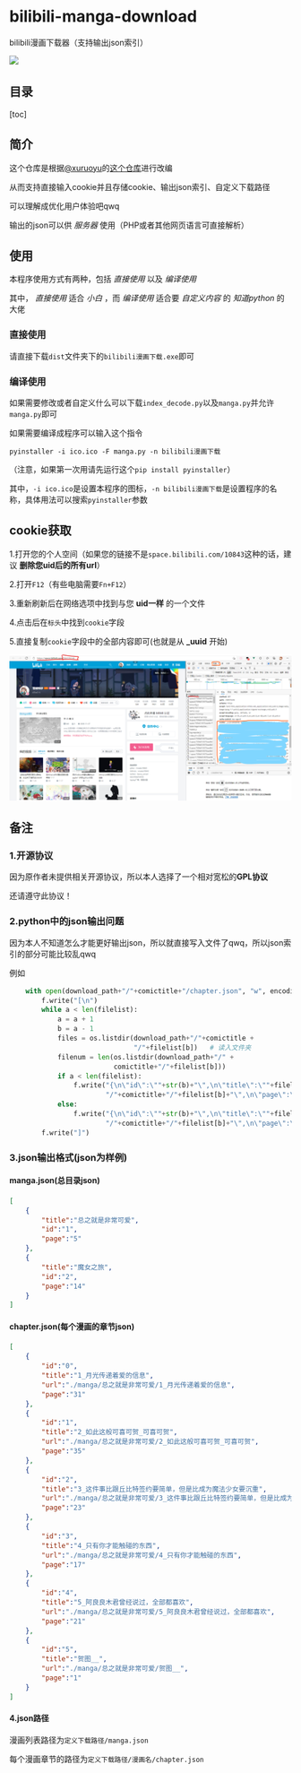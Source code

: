 # bilibili-manga-download

bilibili漫画下载器（支持输出json索引）

<img src="https://img.shields.io/badge/Python-3.9+（简要支持2.7+）-326c9c?style=for-the-badge&logo=Python&logoColor=326c9c"/>

## 目录

[toc]

## 简介

这个仓库是根据[@xuruoyu](https://github.com/xuruoyu/)的[这个仓库](https://github.com/xuruoyu/bilibili_manga_downloader/)进行改编

从而支持直接输入cookie并且存储cookie、输出json索引、自定义下载路径

可以理解成优化用户体验吧qwq

输出的json可以供 *服务器* 使用（PHP或者其他网页语言可直接解析）

## 使用

本程序使用方式有两种，包括 *直接使用* 以及 *编译使用*

其中， *直接使用* 适合 *小白* ，而 *编译使用* 适合要 *自定义内容* 的 *知道python* 的大佬

### 直接使用

请直接下载`dist`文件夹下的`bilibili漫画下载.exe`即可

### 编译使用

如果需要修改或者自定义什么可以下载`index_decode.py`以及`manga.py`并允许`manga.py`即可

如果需要编译成程序可以输入这个指令

`pyinstaller -i ico.ico -F manga.py -n bilibili漫画下载`

（注意，如果第一次用请先运行这个`pip install pyinstaller`）

其中，`-i ico.ico`是设置本程序的图标，`-n bilibili漫画下载`是设置程序的名称，具体用法可以搜索`pyinstaller`参数

## cookie获取

1.打开您的个人空间（如果您的链接不是`space.bilibili.com/10843`这种的话，建议 **删除您uid后的所有url**）

2.打开`F12`（有些电脑需要`Fn+F12`）

3.重新刷新后在网络选项中找到与您 **uid一样** 的一个文件

4.点击后在`标头`中找到`cookie`字段

5.直接复制`cookie`字段中的全部内容即可(也就是从 **_uuid** 开始)

![实例](./截图/1.png)

## 备注

### 1.开源协议

因为原作者未提供相关开源协议，所以本人选择了一个相对宽松的**GPL协议**

还请遵守此协议！

### 2.python中的json输出问题

因为本人不知道怎么才能更好输出json，所以就直接写入文件了qwq，所以json索引的部分可能比较乱qwq

例如

```python
    with open(download_path+"/"+comictitle+"/chapter.json", "w", encoding='utf-8') as f:
        f.write("[\n")
        while a < len(filelist):
            a = a + 1
            b = a - 1
            files = os.listdir(download_path+"/"+comictitle +
                               "/"+filelist[b])   # 读入文件夹
            filenum = len(os.listdir(download_path+"/" +
                          comictitle+"/"+filelist[b]))
            if a < len(filelist):
                f.write("{\n\"id\":\""+str(b)+"\",\n\"title\":\""+filelist[b]+"\",\n\"url\":\""+download_path +
                        "/"+comictitle+"/"+filelist[b]+"\",\n\"page\":\""+str(filenum)+"\"\n},\n")
            else:
                f.write("{\n\"id\":\""+str(b)+"\",\n\"title\":\""+filelist[b]+"\",\n\"url\":\""+download_path +
                        "/"+comictitle+"/"+filelist[b]+"\",\n\"page\":\""+str(filenum)+"\"\n}\n")
        f.write("]")
```

### 3.json输出格式(json为样例)

#### manga.json(总目录json)

```json
[
    {
        "title":"总之就是非常可爱",
        "id":"1",
        "page":"5"
    },
    {
        "title":"魔女之旅",
        "id":"2",
        "page":"14"
    }
]
```

#### chapter.json(每个漫画的章节json)

```json
[
    {
        "id":"0",
        "title":"1_月光传递着爱的信息",
        "url":"./manga/总之就是非常可爱/1_月光传递着爱的信息",
        "page":"31"
    },
    {
        "id":"1",
        "title":"2_如此这般可喜可贺_可喜可贺",
        "url":"./manga/总之就是非常可爱/2_如此这般可喜可贺_可喜可贺",
        "page":"35"
    },
    {
        "id":"2",
        "title":"3_这件事比跟丘比特签约要简单，但是比成为魔法少女要沉重",
        "url":"./manga/总之就是非常可爱/3_这件事比跟丘比特签约要简单，但是比成为魔法少女要沉重",
        "page":"23"
    },
    {
        "id":"3",
        "title":"4_只有你才能触碰的东西",
        "url":"./manga/总之就是非常可爱/4_只有你才能触碰的东西",
        "page":"17"
    },
    {
        "id":"4",
        "title":"5_阿良良木君曾经说过，全部都喜欢",
        "url":"./manga/总之就是非常可爱/5_阿良良木君曾经说过，全部都喜欢",
        "page":"21"
    },
    {
        "id":"5",
        "title":"贺图__",
        "url":"./manga/总之就是非常可爱/贺图__",
        "page":"1"
    }
]
```

#### 4.json路径

漫画列表路径为`定义下载路径/manga.json`

每个漫画章节的路径为`定义下载路径/漫画名/chapter.json`
